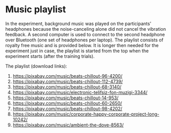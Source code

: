# Music playlist

In the experiment, background music was played on the participants’ headphones because the noise-canceling alone did not cancel the vibration feedback. A second computer is used to connect to the second headphone over Bluetooth (one set of headphones per laptop). The playlist consists of royalty free music and is provided below. It is longer then needed for the experiment just in case, the playlist is started from the top when the experiment starts (after the training trials). 

The playlist (download links):

1.	https://pixabay.com/music/beats-chillout-96-4200/ 
2.	https://pixabay.com/music/beats-chillout-112-4739/ 
3.	https://pixabay.com/music/beats-chillout-68-3140/ 
4.	https://pixabay.com/music/electronic-telifsiz-fon-muzigi-3344/
5.	https://pixabay.com/music/beats-chillout-14-953/
6.	https://pixabay.com/music/beats-chillout-60-2650/
7.	https://pixabay.com/music/beats-chillout-98-4202/
8.	https://pixabay.com/music/corporate-happy-corporate-project-long-10242/
9.	https://pixabay.com/music/ambient-the-dove-8563/ 
